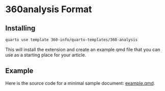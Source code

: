 # 360analysis Format

## Installing

```bash
quarto use template 360-info/quarto-templates/360-analysis
```

This will install the extension and create an example qmd file that you can use as a starting place for your article.


## Example

Here is the source code for a minimal sample document: [example.qmd](example.qmd).

